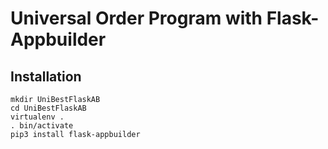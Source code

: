 # Universal Order Program with Flask-Appbuilder
## Installation

    mkdir UniBestFlaskAB
    cd UniBestFlaskAB
    virtualenv .
    . bin/activate
    pip3 install flask-appbuilder
